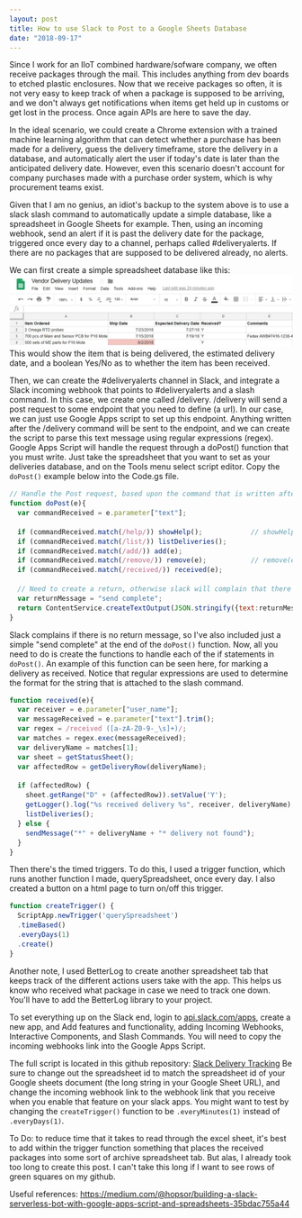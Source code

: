```yaml
---
layout: post
title: How to use Slack to Post to a Google Sheets Database
date: "2018-09-17"
---
```


Since I work for an IIoT combined hardware/sofware company, we often receive packages through the mail. This includes anything from dev boards to etched plastic enclosures. Now that we receive packages so often, it is not very easy to keep track of when a package is supposed to be arriving, and we don't always get notifications when items get held up in customs or get lost in the process. Once again APIs are here to save the day.

In the ideal scenario, we could create a Chrome extension with a trained machine learning algorithm that can detect whether a purchase has been made for a delivery, guess the delivery timeframe, store the delivery in a database, and automatically alert the user if today's date is later than the anticipated delivery date. However, even this scenario doesn't account for company purchases made with a purchase order system, which is why procurement teams exist.

Given that I am no genius, an idiot's backup to the system above is to use a slack slash command to automatically update a simple database, like a spreadsheet in Google Sheets for example. Then, using an incoming webhook, send an alert if it is past the delivery date for the package, triggered once every day to a channel, perhaps called #deliveryalerts. If there are no packages that are supposed to be delivered already, no alerts. 

We can first create a simple spreadsheet database like this: 
![vendor-spreadsheet](https://raw.githubusercontent.com/simjxu/simjxu.github.io/master/img/vendor_spreadsheet.jpg)
This would show the item that is being delivered, the estimated delivery date, and a boolean Yes/No as to whether the item has been received.

Then, we can create the #deliveryalerts channel in Slack, and integrate a Slack incoming webhook that points to #deliveryalerts and a slash command. In this case, we create one called /delivery. /delivery will send a post request to some endpoint that you need to define (a url). In our case, we can just use Google Apps script to set up this endpoint. Anything written after the /delivery command will be sent to the endpoint, and we can create the script to parse this text message using regular expressions (regex). Google Apps Script will handle the request through a doPost() function that you must write. Just take the spreadsheet that you want to set as your deliveries database, and on the Tools menu select script editor. Copy the `doPost()` example below into the Code.gs file.

```javascript
// Handle the Post request, based upon the command that is written after the slash command
function doPost(e){
  var commandReceived = e.parameter["text"];

  if (commandReceived.match(/help/)) showHelp();			// showHelp() is run when slack user types: /delivery help
  if (commandReceived.match(/list/)) listDeliveries();
  if (commandReceived.match(/add/)) add(e);
  if (commandReceived.match(/remove/)) remove(e);			// remove(e) is run after slack user types: /delivery remove someItem
  if (commandReceived.match(/received/)) received(e);
  
  // Need to create a return, otherwise slack will complain that there was no response created
  var returnMessage = "send complete";
  return ContentService.createTextOutput(JSON.stringify({text:returnMessage})).setMimeType(ContentService.MimeType.JSON);
}
```

Slack complains if there is no return message, so I've also included just a simple "send complete" at the end of the `doPost()` function. Now, all you need to do is create the functions to handle each of the if statements in `doPost()`. An example of this function can be seen here, for marking a delivery as received. Notice that regular expressions are used to determine the format for the string that is attached to the slash command.

~~~ javascript
function received(e){
  var receiver = e.parameter["user_name"];
  var messageReceived = e.parameter["text"].trim();
  var regex = /received ([a-zA-Z0-9-_\s]+)/;
  var matches = regex.exec(messageReceived);
  var deliveryName = matches[1];
  var sheet = getStatusSheet();
  var affectedRow = getDeliveryRow(deliveryName);
  
  if (affectedRow) {
    sheet.getRange("D" + (affectedRow)).setValue('Y');
    getLogger().log("%s received delivery %s", receiver, deliveryName);
    listDeliveries();
  } else {
    sendMessage("*" + deliveryName + "* delivery not found");
  }
}
~~~

Then there's the timed triggers. To do this, I used a trigger function, which runs another function I made, querySpreadsheet, once every day. I also created a button on a html page to turn on/off this trigger.
~~~ javascript
function createTrigger() {
  ScriptApp.newTrigger('querySpreadsheet')
  .timeBased()
  .everyDays(1)
  .create()
}
~~~

Another note, I used BetterLog to create another spreadsheet tab that keeps track of the different actions users take with the app. This helps us know who received what package in case we need to track one down. You'll have to add the BetterLog library to your project.

To set everything up on the Slack end, login to <a href="https://api.slack.com/apps">api.slack.com/apps</a>, create a new app, and Add features and functionality, adding Incoming Webhooks, Interactive Components, and Slash Commands. You will need to copy the incoming webhooks link into the Google Apps Script. 

The full script is located in this github repository: <a href="https://github.com/simjxu/google_apps_scripts/tree/master/Slack-Delivery-Tracking">Slack Delivery Tracking</a>  Be sure to change out the spreadsheet id to match the spreadsheet id of your Google sheets document (the long string in your Google Sheet URL), and change the incoming webhook link to the webhook link that you receive when you enable that feature on your slack apps. You might want to test by changing the `createTrigger()` function to be `.everyMinutes(1)` instead of `.everyDays(1)`.

To Do: to reduce time that it takes to read through the excel sheet, it's best to add within the trigger function something that places the received packages into some sort of archive spreadsheet tab. But alas, I already took too long to create this post. I can't take this long if I want to see rows of green squares on my github.

Useful references: https://medium.com/@hopsor/building-a-slack-serverless-bot-with-google-apps-script-and-spreadsheets-35bdac755a44

